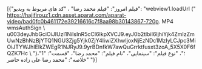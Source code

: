 [{"فیلم امروز": "فیلم محمد رضا" ، "کد های مربوط به ویدیو": "webview1.loadUrl (\" https://hajifirouz1.cdn.asset.aparat.com/aparat-video/bad0fc0b461172e39216616c7f8aa98b30143867-720p. MP4 wmsAuthSign \ u003deyJhbGciOiJIUzI1NiIsInR5cCI6IkpXVCJ9.eyJ0b2tlbiI6IjhiYjk4ZmIzZmUwNzBhNzBjYTQ1NGU3Zjg5Yjk0ZjY4IiwiZXhwIjoxNjEzNDc1MzIyLCJpc3MiOiJTYWJhIElkZWEgR1NJRyJ9.9yrBDnfkW7awQuGrrktfusxt3zoA_5X5X0F6fQZK7Hc \ ")؛"، "نوع فیلم": "سینمایی"، "نام فیلم": "محمد رضا"، "قسمت": "1"، "خلاصه": "محمد رضا علی زاده حاضر "}]
